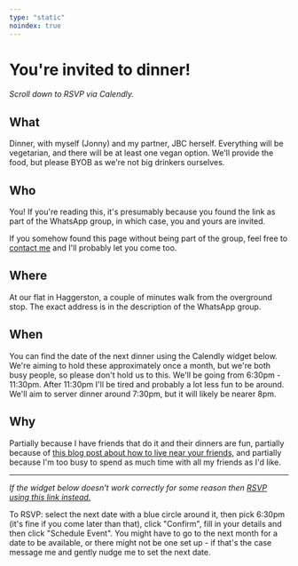 ```yaml
---
type: "static"
noindex: true
---
```

<h1 class="big-title">You're invited to dinner!</h1>

*Scroll down to RSVP via Calendly.*

## What
Dinner, with myself (Jonny) and my partner, JBC herself. Everything will be vegetarian, and there will be at least one vegan option. We'll provide the food, but please BYOB as we're not big drinkers ourselves. 

## Who
You! If you're reading this, it's presumably because you found the link as part of the WhatsApp group, in which case, you and yours are invited.

If you somehow found this page without being part of the group, feel free to [contact me](/contact) and I'll probably let you come too.

## Where

At our flat in Haggerston, a couple of minutes walk from the overground stop. The exact address is in the description of the WhatsApp group.

## When

You can find the date of the next dinner using the Calendly widget below. We're aiming to hold these approximately once a month, but we're both busy people, so please don't hold us to this.
We'll be going from 6:30pm - 11:30pm. After 11:30pm I'll be tired and probably a lot less fun to be around. We'll aim to server dinner around 7:30pm, but it will likely be nearer 8pm.

## Why

Partially because I have friends that do it and their dinners are fun, partially because of [this blog post about how to live near your friends,](https://prigoose.substack.com/p/how-to-live-near-your-friends) and partially because I'm too busy to spend as much time with all my friends as I'd like. 

---

*If the widget below doesn't work correctly for some reason then [RSVP using this link instead.](https://calendly.com/jonnyspicer/dinner-with-the-jbcs)*

To RSVP: select the next date with a blue circle around it, then pick 6:30pm (it's fine if you come later than that), click "Confirm", fill in your details and then click "Schedule Event". You might have to go to the next month for a date to be available, or there might not be one set up - if that's the case message me and gently nudge me to set the next date.

<!-- Calendly inline widget begin -->
<div id="calendly-inline-widget" style="min-width:320px;height:950px;" data-auto-load="false"></div>
<script type="text/javascript" src="https://assets.calendly.com/assets/external/widget.js"></script>
<script>
Calendly.initInlineWidget({
url: 'https://calendly.com/jonnyspicer/dinner-with-the-jbcs?hide_gdpr_banner=1',
parentElement: document.getElementById('calendly-inline-widget'),
});
</script>
<!-- Calendly inline widget end -->

